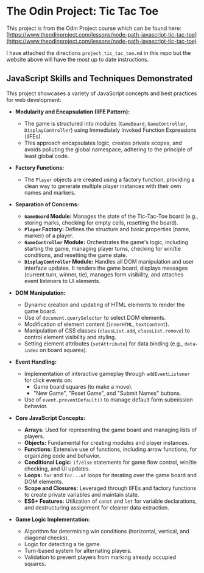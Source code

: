 # The Odin Project: Tic Tac Toe
This project is from the Odin Project course which can be found here: [https://www.theodinproject.com/lessons/node-path-javascript-tic-tac-toe](https://www.theodinproject.com/lessons/node-path-javascript-tic-tac-toe)

I have attached the directions `project_tic_tac_toe.md` in this repo but the website above will have the most up to date instructions.

## JavaScript Skills and Techniques Demonstrated

This project showcases a variety of JavaScript concepts and best practices for web development:

*   **Modularity and Encapsulation (IIFE Pattern):**
    *   The game is structured into modules (`GameBoard`, `GameController`, `DisplayController`) using Immediately Invoked Function Expressions (IIFEs).
    *   This approach encapsulates logic, creates private scopes, and avoids polluting the global namespace, adhering to the principle of least global code.

*   **Factory Functions:**
    *   The `Player` objects are created using a factory function, providing a clean way to generate multiple player instances with their own names and markers.

*   **Separation of Concerns:**
    *   **`GameBoard` Module:** Manages the state of the Tic-Tac-Toe board (e.g., storing marks, checking for empty cells, resetting the board).
    *   **`Player` Factory:** Defines the structure and basic properties (name, marker) of a player.
    *   **`GameController` Module:** Orchestrates the game's logic, including starting the game, managing player turns, checking for win/tie conditions, and resetting the game state.
    *   **`DisplayController` Module:** Handles all DOM manipulation and user interface updates. It renders the game board, displays messages (current turn, winner, tie), manages form visibility, and attaches event listeners to UI elements.

*   **DOM Manipulation:**
    *   Dynamic creation and updating of HTML elements to render the game board.
    *   Use of `document.querySelector` to select DOM elements.
    *   Modification of element content (`innerHTML`, `textContent`).
    *   Manipulation of CSS classes (`classList.add`, `classList.remove`) to control element visibility and styling.
    *   Setting element attributes (`setAttribute`) for data binding (e.g., `data-index` on board squares).

*   **Event Handling:**
    *   Implementation of interactive gameplay through `addEventListener` for click events on:
        *   Game board squares (to make a move).
        *   "New Game", "Reset Game", and "Submit Names" buttons.
    *   Use of `event.preventDefault()` to manage default form submission behavior.

*   **Core JavaScript Concepts:**
    *   **Arrays:** Used for representing the game board and managing lists of players.
    *   **Objects:** Fundamental for creating modules and player instances.
    *   **Functions:** Extensive use of functions, including arrow functions, for organizing code and behavior.
    *   **Conditional Logic:** `if/else` statements for game flow control, win/tie checking, and UI updates.
    *   **Loops:** `for` and `for...of` loops for iterating over the game board and DOM elements.
    *   **Scope and Closures:** Leveraged through IIFEs and factory functions to create private variables and maintain state.
    *   **ES6+ Features:** Utilization of `const` and `let` for variable declarations, and destructuring assignment for cleaner data extraction.

*   **Game Logic Implementation:**
    *   Algorithm for determining win conditions (horizontal, vertical, and diagonal checks).
    *   Logic for detecting a tie game.
    *   Turn-based system for alternating players.
    *   Validation to prevent players from marking already occupied squares.